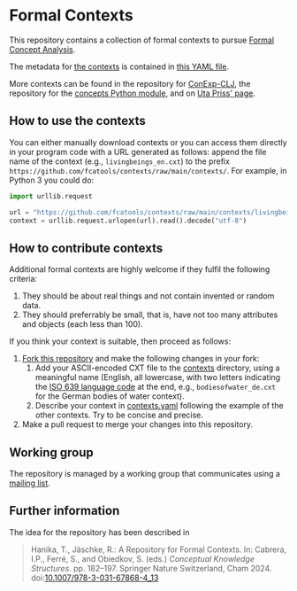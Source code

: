 # Formal Contexts

This repository contains a collection of formal contexts to pursue
[Formal Concept Analysis](https://upriss.github.io/fca/fca.html).

The metadata for [the
contexts](https://github.com/fcatools/contexts/tree/main/contexts) is
contained in [this YAML file](contexts.yaml).

More contexts can be found in the repository for
[ConExp-CLJ](https://github.com/tomhanika/conexp-clj/tree/dev/testing-data),
the repository for the [concepts Python
module](https://github.com/xflr6/concepts/tree/master/examples), and
on [Uta Priss' page](https://upriss.github.io/fca/examples.html).

## How to use the contexts

You can either manually download contexts or you can access them
directly in your program code with a URL generated as follows: append
the file name of the context (e.g., `livingbeings_en.cxt`) to the
prefix `https://github.com/fcatools/contexts/raw/main/contexts/`. For
example, in Python 3 you could do:

```python
import urllib.request

url = "https://github.com/fcatools/contexts/raw/main/contexts/livingbeings_en.cxt"
context = urllib.request.urlopen(url).read().decode("utf-8")
```

## How to contribute contexts

Additional formal contexts are highly welcome if they fulfil the
following criteria:

1. They should be about real things and not contain invented or random
   data.
2. They should preferrably be small, that is, have not too many
   attributes and objects (each less than 100).

If you think your context is suitable, then proceed as follows:

1. [Fork this repository](https://github.com/fcatools/contexts/fork)
   and make the following changes in your fork:
   1. Add your ASCII-encoded CXT file to the
      [contexts](https://github.com/fcatools/contexts/tree/main/contexts)
      directory, using a meaningful name (English, all lowercase, with
      two letters indicating the [ISO 639 language
      code](https://en.wikipedia.org/wiki/List_of_ISO_639_language_codes)
      at the end, e.g., `bodiesofwater_de.cxt` for the German bodies
      of water context).
   2. Describe your context in [contexts.yaml](contexts.yaml)
      following the example of the other contexts. Try to be concise
      and precise.
2. Make a pull request to merge your changes into this repository.

## Working group

The repository is managed by a working group that communicates using a
[mailing
list](https://lists.cs.uni-kassel.de/postorius/lists/fca-repo.lists.cs.uni-kassel.de/).

## Further information

The idea for the repository has been described in

> Hanika, T., Jäschke, R.: A Repository for Formal Contexts. In:
> Cabrera, I.P., Ferré, S., and Obiedkov, S. (eds.) *Conceptual
> Knowledge Structures*. pp. 182–197. Springer Nature Switzerland,
> Cham 2024.
> doi:[10.1007/978-3-031-67868-4_13](https://doi.org/10.1007/978-3-031-67868-4_13)
